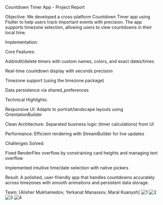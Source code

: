 Countdown Timer App - Project Report

Objective:
We developed a cross-platform Countdown Timer app using Flutter to help users track important events with precision. The app supports timezone selection, allowing users to view countdowns in their local time.

Implementation:

Core Features:

Add/edit/delete timers with custom names, colors, and exact dates/times

Real-time countdown display with seconds precision

Timezone support (using the timezone package)

Data persistence via shared_preferences

Technical Highlights:

Responsive UI: Adapts to portrait/landscape layouts using OrientationBuilder

Clean Architecture: Separated business logic (timer calculations) from UI

Performance: Efficient rendering with StreamBuilder for live updates

Challenges Solved:

Fixed RenderFlex overflow by constraining card heights and managing text overflow

Implemented intuitive time/date selection with native pickers

Result:
A polished, user-friendly app that handles countdowns accurately across timezones with smooth animations and persistent data storage.

Team: [Alisher Mukhamedov, Yerkanat Manassov, Maral Kuanysh]
![1](https://github.com/user-attachments/assets/23d01406-ef31-43a8-914f-a12ba33c2c28)
![2](https://github.com/user-attachments/assets/ba15b8f6-e6b7-42e1-8988-06e4543809fc)
![3](https://github.com/user-attachments/assets/286e3e24-cfbd-464b-975f-07d6a92a0973)
![4](https://github.com/user-attachments/assets/4c0a8723-f02e-42e6-b0d4-14b6406664cb)


